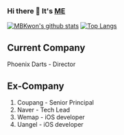 ### Hi there 👋 It's [ME](http://kr.linkedin.com/in/mbkwon)

[![MBKwon's github stats](https://github-readme-stats.vercel.app/api?username=MBKwon&count_private=true&show_icons=true&theme=react)](https://github.com/anuraghazra/github-readme-stats)
[![Top Langs](https://github-readme-stats.vercel.app/api/top-langs/?username=MBKwon&layout=compact&theme=react)](https://github.com/anuraghazra/github-readme-stats)

## Current Company
Phoenix Darts - Director

## Ex-Company
1. Coupang - Senior Principal
2. Naver - Tech Lead
3. Wemap - iOS developer
4. Uangel - iOS developer

<!--
**MBKwon/MBKwon** is a ✨ _special_ ✨ repository because its `README.md` (this file) appears on your GitHub profile.

Here are some ideas to get you started:

- 🔭 I’m currently working on ...
- 🌱 I’m currently learning ...
- 👯 I’m looking to collaborate on ...
- 🤔 I’m looking for help with ...
- 💬 Ask me about ...
- 📫 How to reach me: ...
- 😄 Pronouns: ...
- ⚡ Fun fact: ...
-->
